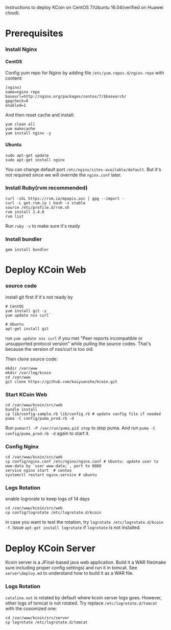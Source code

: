 Instructions to deploy KCoin on CentOS 7/Ubuntu 16.04(verified on Huawei cloud).

# Prerequisites

### Install Nginx

#### CentOS
Config yum repo for Nginx by adding file `/etc/yum.repos.d/nginx.repo` with content:
```
[nginx]
name=nginx repo
baseurl=http://nginx.org/packages/centos/7/$basearch/
gpgcheck=0
enabled=1
```
And then reset cache and install:
```
yum clean all
yum makecache
yum install nginx -y
```

#### Ubuntu
```
sudo apt-get update
sudo apt-get install nginx
```
You can change default port `/etc/nginx/sites-available/default`. But it's not required since we will override the `nginx.conf` later.

### Install Ruby(rvm recommended)

```
curl -sSL https://rvm.io/mpapis.asc | gpg --import -
curl -L get.rvm.io | bash -s stable
source /etc/profile.d/rvm.sh
rvm install 2.4.0
rvm list
```
Run `ruby -v` to make sure it's ready

### Install bundler
```
gem install bundler
```

# Deploy KCoin Web
### source code
install git first if it's not ready by 
```
# CentOS
yum install git -y
yum update nss curl`

# Ubuntu
apt-get install git
```
run `yum update nss curl` if you met "Peer reports incompatible or unsupported protocol version" while pulling the source codes.
That's because the version of nss/curl is too old.

Then clone source code:
```
mkdir /var/www
mkdir /var/log/kcoin
cd /var/www
git clone https://github.com/kaiyuanshe/kcoin.git
```

### Start KCoin Web
```
cd /var/www/kcoin/src/web
bundle install
cp lib/config-sample.rb lib/config.rb # update config file if needed
puma -C config/puma_prod.rb -d
```
Run `pumactl -P /var/run/puma.pid stop` to stop puma. And run `puma -C config/puma_prod.rb -d` again to start it.

### Config Nginx
```
cd /var/www/kcoin/src/web
cp config/nginx.conf /etc/nginx/nginx.conf # Ubuntu: update user to www-data by `user www-data;`, port to 8088
service nginx start  # centos
systemctl restart nginx.service # ubuntu
```

### Logs Rotation
enable logrorate to keep logs of 14 days
```
cd /var/www/kcoin/src/web
cp config/logrotate /etc/logrotate.d/kcoin
```
in case you want to test the rotation, try `logrotate /etc/logrotate.d/kcoin -f`. Issue `apt-get install logrotate` if `logrotate` is not installed.


# Deploy KCoin Server
Kcoin server is a JFinal-based java web application. Build it a WAR file(make sure including proper config settings) and run it in tomcat. See `server\deploy.md` to understand how to build it as a WAR file.

### Logs Rotation
`catalina.out` is rotated by default where kcoin server logs goes. However, other logs of tomcat is not rotated. Try replace `/etc/logrotate.d/tomcat` with the cusomized one:
```
cd /var/www/kcoin/src/server
cp logrotate /etc/logrotate.d/tomcat
``` 


